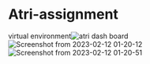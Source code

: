 # Atri-assignment
virtual environment![atri dash board](https://user-images.githubusercontent.com/106943323/218280458-2685e934-8498-4f3f-b5cf-a94d91171d9f.png)
![Screenshot from 2023-02-12 01-20-12](https://user-images.githubusercontent.com/106943323/218280480-067c4323-9d52-497d-8e94-c25b81b51997.png)
![Screenshot from 2023-02-12 01-20-51](https://user-images.githubusercontent.com/106943323/218280494-689db043-cc23-474b-b269-4b70f900e519.png)
